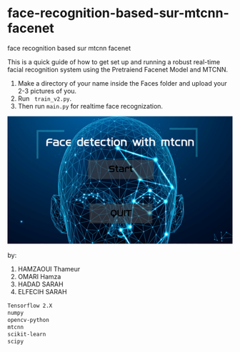 # face-recognition-based-sur-mtcnn-facenet
face recognition based sur mtcnn facenet






This is a quick guide of how to get set up and running a robust real-time facial recognition system using the Pretraiend Facenet Model and MTCNN.

1. Make a directory of your name inside the Faces folder and upload your 2-3 pictures of you.
2. Run ``` train_v2.py```.
3. Then run ```main.py``` for realtime face recognization.

![Alt Text](MEDIA/md.PNG) <br>

by: 
  1. HAMZAOUI Thameur
  2. OMARI Hamza
  3. HADAD SARAH
  4. ELFECIH SARAH
```
Tensorflow 2.X
numpy
opencv-python
mtcnn
scikit-learn
scipy
```




